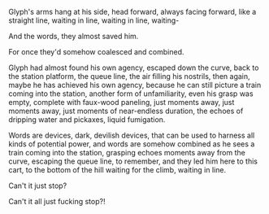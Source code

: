 Glyph's arms hang at his side, head forward, always facing forward, like a straight line, waiting in line, waiting in line, waiting-

And the words, they almost saved him.

For once they'd somehow coalesced and combined.

Glyph had almost found his own agency, escaped down the curve, back to the station platform, the queue line, the air filling his nostrils, then again, maybe he has achieved his own agency, because he can still picture a train coming into the station, another form of unfamiliarity, even his grasp was empty, complete with faux-wood paneling, just moments away, just moments away, just moments of near-endless duration, the echoes of dripping water and pickaxes, liquid fumigation.

Words are devices, dark, devilish devices, that can be used to harness all kinds of potential power, and words are somehow combined as he sees a train coming into the station, grasping echoes moments away from the curve, escaping the queue line, to remember, and they led him here to this cart, to the bottom of the hill waiting for the climb, waiting in line.

Can't it just stop?

Can't it all just fucking stop?!